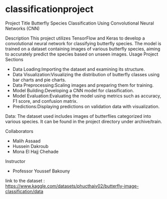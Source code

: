 # classificationproject
Project Title
Butterfly Species Classification Using Convolutional Neural Networks (CNN)

Description
This project utilizes TensorFlow and Keras to develop a convolutional neural network for classifying butterfly species. The model is trained on a dataset containing images of various butterfly species, aiming to accurately predict the species based on unseen images.
Usage
Project Sections
- Data Loading:Importing the dataset and examining its structure.
- Data Visualization:Visualizing the distribution of butterfly classes using bar charts and pie charts.
- Data Preprocessing:Scaling images and preparing them for training.
- Model Building:Developing a CNN model for classification.
- Model Evaluation:Evaluating the model using metrics such as accuracy, F1 score, and confusion matrix.
- Predictions:Displaying predictions on validation data with visualization.

Data:
The dataset used includes images of butterflies categorized into various species. It can be found in the project directory under archive/train.

Collaborators
- Malih Assaad
- Hussein Dakroub
- Mona El Hajj Chehade

Instructor
- Professor Youssef Bakouny

  
link to the dataset : https://www.kaggle.com/datasets/phucthaiv02/butterfly-image-classification/data
